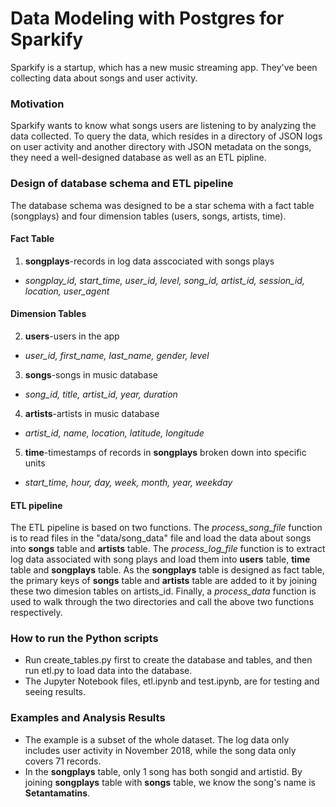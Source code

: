 # Data Modeling with Postgres for Sparkify
Sparkify is a startup, which has a new music streaming app. They've been collecting data about songs and user activity.

### Motivation
Sparkify wants to know what songs users are listening to by analyzing the data collected. To query the data, which resides in a directory of JSON logs on user activity and another directory with JSON metadata on the songs, they need a well-designed database as well as an ETL pipline.

### Design of database schema and ETL pipeline
The database schema was designed to be a star schema with a fact table (songplays) and four dimension tables (users, songs, artists, time).

#### Fact Table
1. **songplays**-records in log data asscociated with songs plays
- _songplay_id, start_time, user_id, level, song_id, artist_id, session_id, location, user_agent_

#### Dimension Tables
2. **users**-users in the app
- _user_id, first_name, last_name, gender, level_
3. **songs**-songs in music database
- _song_id, title, artist_id, year, duration_
4. **artists**-artists in music database
- _artist_id, name, location, latitude, longitude_
5. **time**-timestamps of records in **songplays** broken down into specific units
- _start_time, hour, day, week, month, year, weekday_

#### ETL pipeline
The ETL pipeline is based on two functions. The _process_song_file_ function is to read files in the "data/song_data" file and load the data about songs into **songs** table and **artists** table. The _process_log_file_ function is to extract log data associated with song plays and load them into **users** table, **time** table and **songplays** table. As the **songplays** table is designed as fact table, the primary keys of **songs** table and **artists** table are added to it by joining these two dimesion tables on artists_id. Finally, a _process_data_ function is used to walk through the two directories and call the above two functions respectively.

### How to run the Python scripts
- Run create_tables.py first to create the database and tables, and then run etl.py to load data into the database.
- The Jupyter Notebook files, etl.ipynb and test.ipynb, are for testing and seeing results.

### Examples and Analysis Results
- The example is a subset of the whole dataset. The log data only includes user activity in November 2018, while the song data only covers 71 records.
- In the **songplays** table, only 1 song has both songid and artistid. By joining **songplays** table with **songs** table, we know the song's name is **Setantamatins**.  
